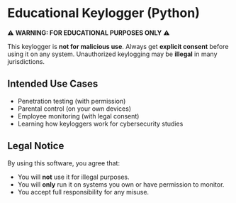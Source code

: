 # Educational Keylogger (Python)

⚠️ **WARNING: FOR EDUCATIONAL PURPOSES ONLY** ⚠️  

This keylogger is **not for malicious use**. Always get **explicit consent** before using it on any system. Unauthorized keylogging may be **illegal** in many jurisdictions.

## **Intended Use Cases**
- Penetration testing (with permission)
- Parental control (on your own devices)
- Employee monitoring (with legal consent)
- Learning how keyloggers work for cybersecurity studies

## **Legal Notice**
By using this software, you agree that:
- You will **not** use it for illegal purposes.
- You will **only** run it on systems you own or have permission to monitor.
- You accept full responsibility for any misuse.
